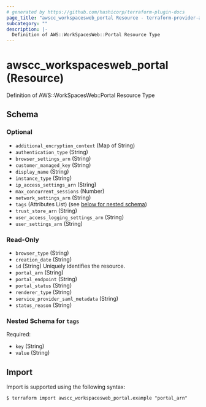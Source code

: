 ```yaml
---
# generated by https://github.com/hashicorp/terraform-plugin-docs
page_title: "awscc_workspacesweb_portal Resource - terraform-provider-awscc"
subcategory: ""
description: |-
  Definition of AWS::WorkSpacesWeb::Portal Resource Type
---
```


# awscc_workspacesweb_portal (Resource)

Definition of AWS::WorkSpacesWeb::Portal Resource Type



<!-- schema generated by tfplugindocs -->
## Schema

### Optional

- `additional_encryption_context` (Map of String)
- `authentication_type` (String)
- `browser_settings_arn` (String)
- `customer_managed_key` (String)
- `display_name` (String)
- `instance_type` (String)
- `ip_access_settings_arn` (String)
- `max_concurrent_sessions` (Number)
- `network_settings_arn` (String)
- `tags` (Attributes List) (see [below for nested schema](#nestedatt--tags))
- `trust_store_arn` (String)
- `user_access_logging_settings_arn` (String)
- `user_settings_arn` (String)

### Read-Only

- `browser_type` (String)
- `creation_date` (String)
- `id` (String) Uniquely identifies the resource.
- `portal_arn` (String)
- `portal_endpoint` (String)
- `portal_status` (String)
- `renderer_type` (String)
- `service_provider_saml_metadata` (String)
- `status_reason` (String)

<a id="nestedatt--tags"></a>
### Nested Schema for `tags`

Required:

- `key` (String)
- `value` (String)

## Import

Import is supported using the following syntax:

```shell
$ terraform import awscc_workspacesweb_portal.example "portal_arn"
```

